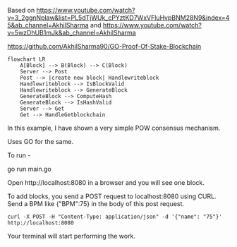 Based on https://www.youtube.com/watch?v=3_2ggnNplaw&list=PL5dTjWUk_cPYztKD7WxVFluHvpBNM28N9&index=45&ab_channel=AkhilSharma
and https://www.youtube.com/watch?v=5wzDhUB1mJk&ab_channel=AkhilSharma

https://github.com/AkhilSharma90/GO-Proof-Of-Stake-Blockchain

```mermaid
flowchart LR
    A[Block] --> B(Block) --> C(Block)
    Server --> Post
    Post --> |create new block| Handlewriteblock
    Handlewriteblock --> IsBlockValid
    Handlewriteblock --> GenerateBlock
    GenerateBlock --> ComputeHash
    GenerateBlock --> IsHashValid
    Server --> Get
    Get --> HandleGetblockchain
``` 

In this example, I have shown a very simple POW consensus mechanism.

Uses GO for the same.

To run -

go run main.go

Open http://localhost:8080 in a browser and you will see one block.

To add blocks, you send a POST request to localhost:8080 using CURL. Send a BPM like {"BPM":75} in the body of this post request.

`curl -X POST -H "Content-Type: application/json" -d '{"name": "75"}' http://localhost:8080`

Your terminal will start performing the work.